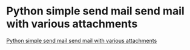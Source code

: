 # Python simple send mail  send mail with various attachments
[Python simple send mail  send mail with various attachments](https://aiwithcloud.com/2022/09/16/python_simple_send_mail__send_mail_with_various_attachments/)